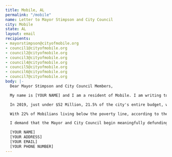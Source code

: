 ```yaml
---
title: Mobile, AL
permalink: "/mobile"
name: Letter to Mayor Stimpson and City Council
city: Mobile
state: AL
layout: email
recipients:
- mayorstimpson@cityofmobile.org
- council1@cityofmobile.org
- council2@cityofmobile.org
- council3@cityofmobile.org
- council4@cityofmobile.org
- council5@cityofmobile.org
- council6@cityofmobile.org
- council7@cityofmobile.org
body: |-
  Dear Mayor Stimpson and City Council Members,

  My name is [YOUR NAME] and I am a resident of Mobile. I am writing today to urge you to advocate for a meaningful reallocation of the city's expenditures: away from policing, and towards social programs and resources that our community desperately needs.

  In 2019, just under $52 Million, 21.5% of the city's entire budget, went to the MPD. According to the proposed 2020 city budget, that amount is set to increase by nearly $6 Million. The Mayor's Neighborhood Development Program, by contrast, responsible for the city's homeless and low-to-moderate income housing, has a total budget of about $1.5 Million this year, less than 1% of the total city budget.

  With 22% of Mobilians living below the poverty line, according to the US Census Bureau, and surging unemployment due to COVID-19, the question, then, for the leaders of Mobile, is how do we want to address these issues? By devoting our time, energy, and resources to building a better community and addressing our actual societal needs, or by putting more cops with more weapons on the street, and letting them deal with it? The latter answer may have been more convenient in the past, but I believe we, as a city, must look to the future.

  I demand that the Mayor and City Council begin meaningfully defunding the Mobile Police Department and re-allocate those funds to programs proven to more effectively promote a safe, healthy, and equitable community: affordable housing programs, substance abuse services, and mental health services, among others. I demand a budget that reflects the actual needs of our community.

  [YOUR NAME]
  [YOUR ADDRESS]
  [YOUR EMAIL]
  [YOUR PHONE NUMBER]
---
```



